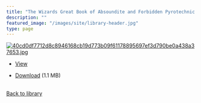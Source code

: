 ```yaml
---
title: "The Wizards Great Book of Absoundite and Forbidden Pyrotechnic Knowledge"
description: ""
featured_image: "/images/site/library-header.jpg"
type: page
---
```


<a href="https://drive.google.com/file/d/1OC6qSU5TNhYRptszWTexqTpBlIG4VPf3/view" target="_blank">![40cd0df7712d8c8946168cb19d773b09f61178895697ef3d790be0a438a37653.jpg](/images/library/40cd0df7712d8c8946168cb19d773b09f61178895697ef3d790be0a438a37653.jpg)</a>
* <a href="https://drive.google.com/file/d/1OC6qSU5TNhYRptszWTexqTpBlIG4VPf3/view" target="_blank">View</a>

* [Download](https://drive.google.com/uc?export=download&id=1OC6qSU5TNhYRptszWTexqTpBlIG4VPf3) (1.1 MB)

<br />[Back to library](/library/)
